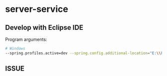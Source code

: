 # server-service

## Develop with Eclipse IDE

Program arguments:

```bash
# Windows
--spring.profiles.active=dev --spring.config.additional-location="E:\\backend\\"
```



## ISSUE



